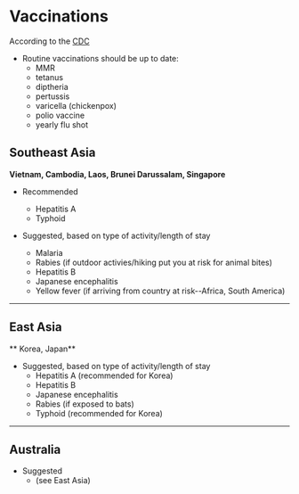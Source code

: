 # Vaccinations

According to the [CDC](http://wwwnc.cdc.gov/travel/)

* Routine vaccinations should be up to date: 
  * MMR
  * tetanus
  * diptheria
  * pertussis
  * varicella (chickenpox)
  * polio vaccine
  * yearly flu shot

## Southeast Asia
**Vietnam, Cambodia, Laos, Brunei Darussalam, Singapore**

* Recommended
  * Hepatitis A
  * Typhoid
  
* Suggested, based on type of activity/length of stay
  * Malaria
  * Rabies (if outdoor activies/hiking put you at risk for animal bites)
  * Hepatitis B 
  * Japanese encephalitis
  * Yellow fever (if arriving from country at risk--Africa, South America)

<hr />  

## East Asia
** Korea, Japan**

* Suggested, based on type of activity/length of stay
  * Hepatitis A (recommended for Korea)
  * Hepatitis B
  * Japanese encephalitis
  * Rabies (if exposed to bats)
  * Typhoid (recommended for Korea)

<hr />

## Australia
* Suggested
  * (see East Asia)
